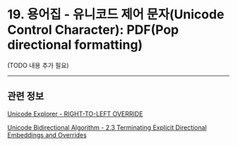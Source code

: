 # 19. 용어집 - 유니코드 제어 문자(Unicode Control Character): PDF(Pop directional formatting)

(TODO 내용 추가 필요)

***

## 관련 정보

[Unicode Explorer - RIGHT-TO-LEFT OVERRIDE](https://unicode-explorer.com/c/202E)

[Unicode Bidirectional Algorithm - 2.3 Terminating Explicit Directional Embeddings and Overrides](https://www.unicode.org/reports/tr9/#Terminating_Explicit_Directional_Embeddings_and_Overrides)